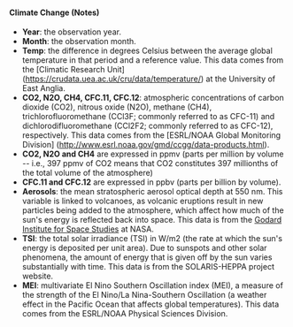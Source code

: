 
#### Climate Change (Notes)

- **Year**: the observation year.
- **Month**: the observation month.
- **Temp**: the difference in degrees Celsius between the average global temperature in that period and a reference value. This data comes from the [Climatic Research Unit] (https://crudata.uea.ac.uk/cru/data/temperature/) at the University of East Anglia.
- **CO2, N2O, CH4, CFC.11, CFC.12**: atmospheric concentrations of carbon dioxide (CO2), nitrous oxide (N2O), methane  (CH4), trichlorofluoromethane (CCl3F; commonly referred to as CFC-11) and dichlorodifluoromethane (CCl2F2; commonly referred to as CFC-12), respectively. This data comes from the [ESRL/NOAA Global Monitoring Division] (http://www.esrl.noaa.gov/gmd/ccgg/data-products.html).
- **CO2, N2O and CH4** are expressed in ppmv (parts per million by volume  -- i.e., 397 ppmv of CO2 means that CO2 constitutes 397 millionths of the total volume of the atmosphere)
- **CFC.11 and CFC.12** are expressed in ppbv (parts per billion by volume). 
- **Aerosols**: the mean stratospheric aerosol optical depth at 550 nm. This variable is linked to volcanoes, as volcanic eruptions result in new particles being added to the atmosphere, which affect how much of the sun's energy is reflected back into space. This data is from the [Godard Institute for Space Studies](http://data.giss.nasa.gov/modelforce/strataer/) at NASA.
- **TSI**: the total solar irradiance (TSI) in W/m2 (the rate at which the sun's energy is deposited per unit area). Due to sunspots and other solar phenomena, the amount of energy that is given off by the sun varies substantially with time. This data is from the SOLARIS-HEPPA project website.
- **MEI**: multivariate El Nino Southern Oscillation index (MEI), a measure of the strength of the El Nino/La Nina-Southern Oscillation (a weather effect in the Pacific Ocean that affects global temperatures). This data comes from the ESRL/NOAA Physical Sciences Division.

